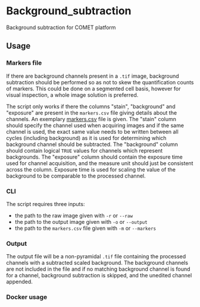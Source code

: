 # Background_subtraction
Background subtraction for COMET platform

## Usage

### Markers file

If there are background channels present in a `.tif` image, background subtraction should be performed so as not to skew the quantification counts of markers. This could be done on a segmented cell basis, however for visual inspection, a whole image solution is preferred.

The script only works if there the columns "stain", "background" and "exposure" are present in the `markers.csv` file giving details about the channels. An exemplary [markers.csv](https://github.com/SchapiroLabor/Background_subtraction/files/9423481/markers.csv) file is given. The "stain" column should specify the channel used when acquiring images and if the same channel is used, the exact same value needs to be written between all cycles (including background) as it is used for determining which background channel should be subtracted. The "background" column should contain logical `TRUE` values for channels which represent backgrounds. The "exposure" column should contain the exposure time used for channel acquisition, and the measure unit should just be consistent across the column. Exposure time is used for scaling the value of the background to be comparable to the processed channel.


### CLI

The script requires three inputs: 
* the path to the raw image given with `-r` or `--raw`
* the path to the output image given with `-o` or `--output`
* the path to the `markers.csv` file given with `-m` or `--markers`

### Output

The output file will be a non-pyramidal `.tif` file containing the processed channels with a subtracted scaled background. The background channels are not included in the file and if no matching background channel is found for a channel, background subtraction is skipped, and the unedited channel appended.


### Docker usage
